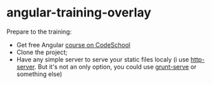 # angular-training-overlay

Prepare to the training:
* Get free Angular [course on CodeSchool](https://www.codeschool.com/courses/shaping-up-with-angular-js) 
* Clone the project;
* Have any simple server to serve your static files localy (i use [http-server](https://github.com/indexzero/http-server). But it's not an only option, you could use [grunt-serve](https://www.npmjs.com/package/grunt-serve) or something else)
